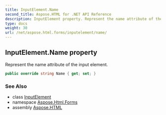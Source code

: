 ```yaml
---
title: InputElement.Name
second_title: Aspose.HTML for .NET API Reference
description: InputElement property. Represent the name attribute of the input element
type: docs
weight: 30
url: /net/aspose.html.forms/inputelement/name/
---
```

## InputElement.Name property

Represent the name attribute of the input element.

```csharp
public override string Name { get; set; }
```

### See Also

* class [InputElement](../)
* namespace [Aspose.Html.Forms](../../../aspose.html.forms/)
* assembly [Aspose.HTML](../../../)
